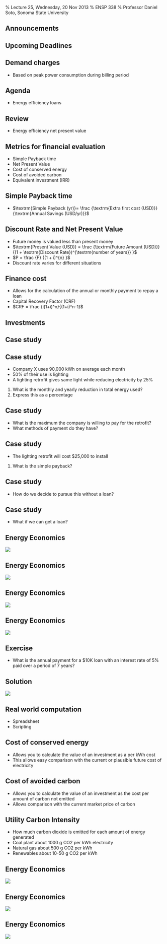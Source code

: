% Lecture 25, Wednesday, 20 Nov 2013
% ENSP 338
% Professor Daniel Soto, Sonoma State University

## Announcements

## Upcoming Deadlines

## Demand charges
- Based on peak power consumption during billing period

## Agenda
- Energy efficiency loans


## Review
- Energy efficiency net present value


## Metrics for financial evaluation
- Simple Payback time
- Net Present Value
- Cost of conserved energy
- Cost of avoided carbon
- Equivalent investment (IRR)


## Simple Payback time
- $\textrm{Simple Payback (yr)}= \frac
{\textrm{Extra first cost (USD)}}
{\textrm{Annual Savings (USD/yr)}}$

## Discount Rate and Net Present Value
- Future money is valued less than present money
- $\textrm{Present Value (USD)} =
\frac
{\textrm{Future Amount (USD)}}
{(1 + \textrm{Discount Rate})^{\textrm{number of years}} }$
- $P = \frac {F} {(1 + i)^{n} }$
- Discount rate varies for different situations

## Finance cost
- Allows for the calculation of the annual or monthly payment to repay a
  loan
- Capital Recovery Factor (CRF)
- $CRF = \frac {i(1+i)^n}{(1+i)^n-1}$

## Investments

## Case study

## Case study
- Company X uses 90,000 kWh on average each month
- 50% of their use is lighting
- A lighting retrofit gives same light while reducing electricity
  by 25%

1. What is the monthly and yearly reduction in total energy used?
2. Express this as a percentage

<!--
- 45,000 kWh is lighting
- electrical use 45,000 kWh * (1-25%) = 33750
- 45000 - 33750 = 11250
- 33750 + 45000 = 78750
- What is the percentage reduction?  12.5% by multiplying factors
-->


## Case study
- What is the maximum the company is willing to pay for the retrofit?
- What methods of payment do they have?

<!--
- since they are saving 11250 kWh * $0.10 = $1125 per month
- $1125/month * 12 months/year * 1 year = $13500 per year
-->

<!--
- discussion
- how can we compare?
-->

## Case study
- The lighting retrofit will cost $25,000 to install

1. What is the simple payback?

<!--
- discussion
- what are our options to pay for this?
-->

<!--
- 45000 kWh per month is 1500 kWh per day
- if 12 hours per day, average load 125 kW
- if 100 watt light bulbs, 1250 light bulbs
- if we replace 1250 lightbulbs with LED, 1250 * $20 = $25,000
-->

## Case study
- How do we decide to pursue this without a loan?

<!-- questions from NPV example? -->

## Case study
- What if we can get a loan?

<!--
demonstrate favorability with
- interest rate
- capital
- cost of electricity
-->

<!--


- What if they cannot get a loan?
    - we can evaluate using NPV
    - compare the two options for different discount rates

- What if they can get a loan?
    - calculate CCE
    - is monthly payment below avoided energy cost?
    - look at monthly payment for different finance rates and loan
      periods
-->



## Energy Economics
![](./figures/econ_01.jpg)


## Energy Economics
![](./figures/econ_04.jpg)

## Energy Economics
![](./figures/econ_05.jpg)


## Energy Economics
![](./figures/econ_06.jpg)


## Exercise
- What is the annual payment for a $10K loan with an interest rate of 5%
  paid over a period of 7 years?

## Solution
![](./figures/capital_recovery_factor.jpg)

## Real world computation
- Spreadsheet
- Scripting

## Cost of conserved energy
- Allows you to calculate the value of an investment as a per kWh cost
- This allows easy comparison with the current or plausible future cost
  of electricity

## Cost of avoided carbon
- Allows you to calculate the value of an investment as the cost per
  amount of carbon not emitted
- Allows comparison with the current market price of carbon

## Utility Carbon Intensity
- How much carbon dioxide is emitted for each amount of energy generated
- Coal plant about 1000 g CO2 per kWh electricity
- Natural gas about 500 g CO2 per kWh
- Renewables about 10-50 g CO2 per kWh


## Energy Economics
![](./figures/econ_02.jpg)

## Energy Economics
![](./figures/econ_03.jpg)

## Energy Economics
![](./figures/econ_07.jpg)


